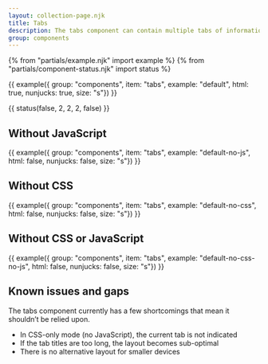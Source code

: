 ```yaml
---
layout: collection-page.njk
title: Tabs
description: The tabs component can contain multiple tabs of information.
group: components
---
```


{% from "partials/example.njk" import example %}
{% from "partials/component-status.njk" import status %}

{{ example({ group: "components", item: "tabs", example: "default", html: true, nunjucks: true, size: "s"}) }}

{{ status(false, 2, 2, 2, false) }}

## Without JavaScript

{{ example({ group: "components", item: "tabs", example: "default-no-js", html: false, nunjucks: false, size: "s"}) }}

## Without CSS

{{ example({ group: "components", item: "tabs", example: "default-no-css", html: false, nunjucks: false, size: "s"}) }}

## Without CSS or JavaScript

{{ example({ group: "components", item: "tabs", example: "default-no-css-no-js", html: false, nunjucks: false, size: "s"}) }}

## Known issues and gaps

The tabs component currently has a few shortcomings that mean it shouldn’t be relied upon.

- In CSS-only mode (no JavaScript), the current tab is not indicated
- If the tab titles are too long, the layout becomes sub-optimal
- There is no alternative layout for smaller devices
